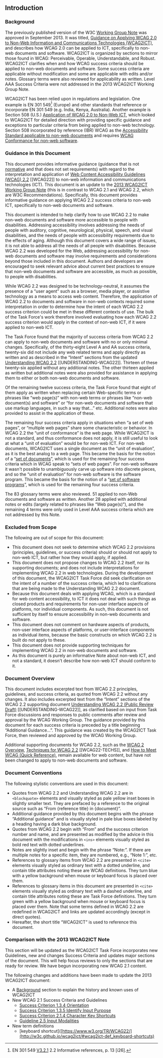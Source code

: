 ## Introduction

### Background

The previously published version of the W3C [Working Group Note](http://www.w3.org/2005/10/Process-20051014/tr#WGNote) was approved in September 2013. It was titled, [Guidance on Applying WCAG 2.0 to Non-Web Information and Communications Technologies (WCAG2ICT)](https://www.w3.org/TR/2013/NOTE-wcag2ict-20130905/), and describes how WCAG 2.0 can be applied to ICT, specifically to non-web documents and software. WCAG2ICT is organized by sections to mirror those found in WCAG: Perceivable, Operable, Understandable, and Robust.  WCAG2ICT clarifies when and how WCAG success criteria should be applied to non-web documents and software.  Some success criteria are applicable without modification and some are applicable with edits and/or notes.  Glossary terms were also reviewed for applicability as written.  Level AAA Success Criteria were not addressed in the 2013 WCAG2ICT Working Group Note.

WCAG2ICT has been relied upon in regulations and legislation.  One example is EN 301 549[^1] (Europe) and other standards that reference or incorporate EN 301 549 (e.g. India, Kenya, Australia).  Another example is Section 508 (U.S.) [Application of WCAG 2.0 to Non-Web ICT](https://www.federalregister.gov/documents/2017/01/18/2017-00395/information-and-communication-technology-ict-standards-and-guidelines#h-36), which looked to WCAG2ICT for detailed direction with providing specific guidance and exceptions to particular criteria from being applied to non-web technology.  Section 508 incorporated by reference (IBR) WCAG as the [Accessibility Standard applicable to non-web documents](https://www.access-board.gov/ict/#E205.4) and requires [WCAG Conformance for non-web software](https://www.access-board.gov/ict/#E207.2).

[^1]: EN 301 549 [V3.2.1]([https://www.etsi.org/deliver/etsi_en/301500_301599/301549/03.02.01_60/en_301549v030201p.pdf) 2.2 Informative references, p. 13 \[i26]. 

### Guidance in this Document

This document provides informative guidance (guidance that is not [normative](https://www.w3.org/TR/WCAG22/#dfn-normative) and that does not set requirements) with regard to the interpretation and application of [Web Content Accessibility Guidelines (WCAG) 2.2](http://www.w3.org/TR/WCAG22/) \[\[WCAG22\]\] to non-web information and communications technologies (ICT). This document is an update to the [2013 WCAG2ICT Working Group Note](http://www.w3.org/2005/10/Process-20051014/tr#WGNote) (this is in contrast to WCAG 2.1 and WCAG 2.2, which are W3C Recommendations).  Specifically, this document provides informative guidance on applying WCAG 2.2 success criteria to non-web ICT, specifically to non-web documents and software.

This document is intended to help clarify how to use WCAG 2.2 to make non-web documents and software more accessible to people with disabilities. Addressing accessibility involves addressing the needs of people with auditory, cognitive, neurological, physical, speech, and visual disabilities, and the needs of people with accessibility requirements due to the effects of aging. Although this document covers a wide range of issues, it is not able to address all the needs of all people with disabilities. Because WCAG 2.2 was developed for the Web, addressing accessibility for non-web documents and software may involve requirements and considerations beyond those included in this document. Authors and developers are encouraged to seek relevant advice about current best practices to ensure that non-web documents and software are accessible, as much as possible, to people with disabilities.

While WCAG 2.2 was designed to be technology-neutral, it assumes the presence of a “user agent” such as a browser, media player, or assistive technology as a means to access web content. Therefore, the application of WCAG 2.2 to documents and software in non-web contexts required some interpretation in order to determine how the intent of each WCAG 2.2 success criterion could be met in these different contexts of use. The bulk of the Task Force's work therefore involved evaluating how each WCAG 2.2 success criterion would apply in the context of non-web ICT, if it were applied to non-web ICT.

The Task Force found that the majority of success criteria from WCAG 2.2 can apply to non-web documents and software with no or only minimal changes. Specifically, of the thirty-eight Level A and AA success criteria, twenty-six did not include any web related terms and apply directly as written and as described in the “Intent” sections from the updated [Understanding WCAG 2.2](http://www.w3.org/WAI/WCAG22/Understanding/) \[\[UNDERSTANDING-WCAG22\]\]. Thirteen of these twenty-six applied without any additional notes. The other thirteen applied as written but additional notes were also provided for assistance in applying them to either or both non-web documents and software.

Of the remaining twelve success criteria, the Task Force found that eight of them apply as written when replacing certain Web-specific terms or phrases like “web page(s)” with non-web terms or phrases like “non-web document(s) and software” or “for non-web documents and software that use markup languages, in such a way that…” etc. Additional notes were also provided to assist in the application of these.

The remaining four success criteria apply in situations when “a set of web pages”, or “multiple web pages” share some characteristic or behavior. In WCAG 2.2 the “unit of conformance” is the web page. While WCAG2ICT is not a standard, and thus conformance does not apply, it is still useful to look at what a “unit of evaluation” would be for non-web ICT. For non-web documents, WCAG2ICT uses a single document as the “unit of evaluation”, as it is the best analog to a web page. This became the basis for the notion of a “[set of documents](http://w3c.github.io/wcag2ict/#wcag2ict-def_set-of-documents)”, which is used for the remaining four success criteria which in WCAG speak to “sets of web pages”. For non-web software it wasn't possible to unambiguously carve up software into discrete pieces, and so the “unit of evaluation” for non-web software is the software program. This became the basis for the notion of a “[set of software programs](http://w3c.github.io/wcag2ict/#wcag2ict-def_set-of-software-programs)”, which is used for the remaining four success criteria.

The 83 glossary terms were also reviewed. 51 applied to non-Web documents and software as written. Another 28 applied with additional notes or edits (largely related to phrases like “Web page(s)”), and the remaining 4 terms were only used in Level AAA success criteria which are not addressed by this Note.

### Excluded from Scope

The following are out of scope for this document:

*   This document does not seek to determine which WCAG 2.2 provisions (principles, guidelines, or success criteria) should or should not apply to non-web ICT, but rather how they would apply, if applied.
*   This document does not propose changes to WCAG 2.2 itself, nor its supporting documents; and does not include interpretations for implementing WCAG 2.2 in web technologies. During the development of this document, the WCAG2ICT Task Force did seek clarification on the intent of a number of the success criteria, which led to clarifications that are being made to the Understanding WCAG 2.2 document.
*   Because this document deals with applying WCAG, which is a standard for web content accessibility, to ICT it does not deal with such things as closed products and requirements for non-user interface aspects of platforms, nor individual components. As such, this document is not sufficient by itself to ensure accessibility in non-web documents and software.
*   This document does not comment on hardware aspects of products, non-user interface aspects of platforms, or user-interface components as individual items, because the basic constructs on which WCAG 2.2 is built do not apply to these.
*   This document does not provide supporting techniques for implementing WCAG 2.2 in non-web documents and software.
*   As this document is purely an informative Note about non-web ICT, and not a standard, it doesn't describe how non-web ICT should conform to it.

### Document Overview

This document includes excerpted text from WCAG 2.2 principles, guidelines, and success criteria, as quoted from WCAG 2.2 without any changes. It also includes excerpted text from the “Intent” sections of the WCAG 2.2 supporting document [Understanding WCAG 2.2 (Public Review Draft)](http://www.w3.org/WAI/WCAG22/Understanding/) \[\[UNDERSTANDING-WCAG22\]\], as clarified based on input from Task Force discussions and responses to public comments after review and approval by the WCAG Working Group. The guidance provided by this document for each success criteria is preceded by a title beginning “Additional Guidance…”. This guidance was created by the WCAG2ICT Task Force, then reviewed and approved by the WCAG Working Group.

Additional supporting documents for WCAG 2.2, such as the [WCAG 2 Overview](http://www.w3.org/WAI/intro/wcag.php), [Techniques for WCAG 2.2](http://www.w3.org/WAI/WCAG22/Techniques/) \[\[WCAG22-TECHS\]\], and [How to Meet WCAG (Quick Reference)](http://www.w3.org/WAI/WCAG21/quickref/), remain available for web content, but have not been changed to apply to non-web documents and software.

### Document Conventions

The following stylistic conventions are used in this document:

*   Quotes from WCAG 2.2 and Understanding WCAG 2.2 are in `<blockquote>` elements and visually styled as pale yellow inset boxes in slightly smaller text. They are prefaced by a reference to the original source such as “From {reference title} in {document}”.
*   Additional guidance provided by this document begins with the phrase “Additional guidance” and is visually styled in pale blue boxes labeled by a heading having a dark blue background.
*   Quotes from WCAG 2.2 begin with “From” and the success criterion number and name, and are presented as modified by the advice in this document with the modifications in `<ins>` elements visually styled as bold red text with dotted underlines.
*   Notes are slightly inset and begin with the phrase “Note:”. If there are multiple notes for a specific item, they are numbered, e.g., “Note 1:”, etc.
*   References to glossary items from WCAG 2.2 are presented in `<cite>` elements visually styled as ordinary text with a dotted underline, and contain title attributes noting these are WCAG definitions. They turn blue with a yellow background when mouse or keyboard focus is placed over them.
*   References to glossary items in this document are presented in `<cite>` elements visually styled as ordinary text with a dashed underline, and contain title attributes noting these are Task Force definitions. They turn green with a yellow background when mouse or keyboard focus is placed over them. Note that some terms defined in WCAG 2.2 are redefined in WCAG2ICT and links are updated accordingly (except in direct quotes).
*   Hereafter, the short title “WCAG2ICT” is used to reference this document.

### Comparison with the 2013 WCAG2ICT Note

<p class="ednote">This section will be updated as the WCAG2ICT Task Force incorporates new Guidelines, new and changes Success Criteria and updates major sections of the document. This will help focus reviews to only the sections that are ready for review. We have begun incorporating new WCAG 2.1 content.</p>

The following changes and additions have been made to update the 2013 WCAG2ICT document:

* A [Background](https://w3c.github.io/wcag2ict/#background) section to explain the history and known uses of WCAG2ICT
* New WCAG 2.1 Success Criteria and Guidelines
    * [Success Criterion 1.3.4 Orientation](https://w3c.github.io/wcag2ict/#orientation)
    * [Success Criterion 1.3.5 Identify Input Purpose](https://w3c.github.io/wcag2ict/#identify-input-purpose)
    * [Success Criterion 2.1.4 Character Key Shortcuts](https://w3c.github.io/wcag2ict/#character-key-shortcuts)
    * [Guideline 2.5 Input Modalities](https://w3c.github.io/wcag2ict/#input-modalities)
* New term definitions
    * [keyboard shortcut]([https://www.w3.org/TR/WCAG22/](http://w3c.github.io/wcag2ict/#wcag2ict-def_keyboard-shortcuts)

